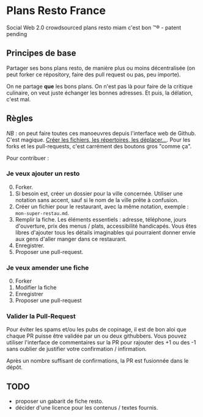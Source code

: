# Plans Resto France
 

Social Web 2.0 crowdsourced plans resto miam c'est bon ™® - patent pending

## Principes de base


Partager ses bons plans resto, de manière plus ou moins décentralisée (on peut forker ce répository, faire des pull request ou pas, peu importe).

On ne partage **que** les bons plans. On n'est pas là pour faire de la critique culinaire, on veut juste échanger les bonnes adresses. Et puis, la délation, c'est mal.

## Règles

*NB* : on peut faire toutes ces manoeuvres depuis l'interface web de Github. C'est magique. [Créer les fichiers, les répertoires, les déplacer...](https://github.com/blog/1436-moving-and-renaming-files-on-github). Pour les forks et les pull-requests, c'est carrément des boutons gros "comme ça".

Pour contribuer :


### Je veux ajouter un resto

0. Forker.
1. Si besoin est, créer un dossier pour la ville concernée. Utiliser une notation sans accent, sauf si le nom de la ville prête à confusion.
2. Créer un fichier pour le restaurant, avec la même notation, exemple : `mon-super-restau.md`.
3. Remplir la fiche. Les éléments essentiels : adresse, téléphone, jours d'ouverture, prix des menus / plats, accessibilité handicapés. Vous êtes libres d'ajouter tous les détails imaginables qui pourraient donner envie aux gens d'aller manger dans ce restaurant.
4. Enregistrer.
5. Proposer une pull-request.

### Je veux amender une fiche

0. Forker
1. Modifier la fiche
2. Enregistrer
3. Proposer une pull-request

### Valider la Pull-Request

Pour éviter les spams et/ou les pubs de copinage, il est de bon aloi que chaque PR puisse être validée par un ou deux githubbers. Vous pouvez utiliser l'interface de commentaires sur la PR pour rajouter des +1 ou des -1 sans oublier de justifier votre confirmation / infirmation.

Après un nombre suffisant de confirmations, la PR est fusionnée dans le dépôt.


## TODO

* proposer un gabarit de fiche resto.
* décider d'une licence pour les contenus / textes fournis.
